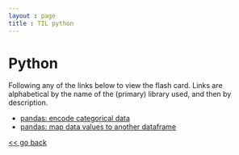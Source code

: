 ```yaml
---
layout : page
title : TIL python
---
```



# Python
Following any of the links below to view the flash card. Links are alphabetical 
by the name of the (primary) library used, and then by description.


- [pandas: encode categorical data](./pd_encode_cat_data.md)
- [pandas: map data values to another dataframe](./pd_map_data_on_df_col.md)


[<< go back](../index.md)
